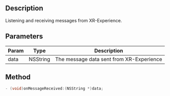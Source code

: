 ## Description

Listening and receiving messages from XR-Experience.

## Parameters

| Param | Type     | Description                              |
| ----- | -------- | ---------------------------------------- |
| data  | NSString | The message data sent from XR-Experience |

## Method

```objectivec
- (void)onMessageReceived:(NSString *)data;
```
